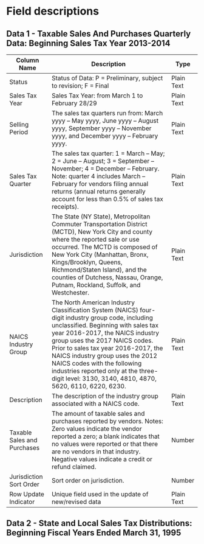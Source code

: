 # Field descriptions

## Data 1 - Taxable Sales And Purchases Quarterly Data: Beginning Sales Tax Year 2013-2014

| Column Name | Description | Type |
|---|---|---|
| Status | Status of Data: P = Preliminary, subject to revision; F = Final | Plain Text |
| Sales Tax Year | Sales Tax Year: from March 1 to February 28/29 | Plain Text |
| Selling Period | The sales tax quarters run from: March yyyy – May yyyy, June yyyy – August yyyy, September yyyy – November yyyy, and December yyyy – February yyyy. | Plain Text |
| Sales Tax Quarter | The sales tax quarter: 1 = March – May; 2 = June – August; 3 = September – November; 4 = December – February. Note: quarter 4 includes March – February for vendors filing annual returns (annual returns generally account for less than 0.5% of sales tax receipts). | Plain Text |
| Jurisdiction | The State (NY State), Metropolitan Commuter Transportation District (MCTD), New York City and county where the reported sale or use occurred. The MCTD is composed of New York City (Manhattan, Bronx, Kings/Brooklyn, Queens, Richmond/Staten Island), and the counties of Dutchess, Nassau, Orange, Putnam, Rockland, Suffolk, and Westchester. | Plain Text |
| NAICS Industry Group | The North American Industry Classification System (NAICS) four-digit industry group code, including unclassified. Beginning with sales tax year 2016-2017, the NAICS industry group uses the 2017 NAICS codes. Prior to sales tax year 2016-2017, the NAICS industry group uses the 2012 NAICS codes with the following industries reported only at the three-digit level: 3130, 3140, 4810, 4870, 5620, 6110, 6220, 6230. | Plain Text |
| Description | The description of the industry group associated with a NAICS code. | Plain Text |
| Taxable Sales and Purchases | The amount of taxable sales and purchases reported by vendors. Notes: Zero values indicate the vendor reported a zero; a blank indicates that no values were reported or that there are no vendors in that industry. Negative values indicate a credit or refund claimed. | Number |
| Jurisdiction Sort Order | Sort order on jurisdiction. | Number |
| Row Update Indicator | Unique field used in the update of new/revised data | Plain Text |

## Data 2 - State and Local Sales Tax Distributions: Beginning Fiscal Years Ended March 31, 1995


